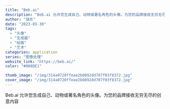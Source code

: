 ```yaml
---
title: "Beb.ai"
description: "Beb.ai 允许您生成自己、动物或著名角色的头像。为您的品牌接收无穷无尽的创意内容"
author: "瑞东"
date: "2023-03-30"
tags:
  - "头像"
  - "生成器"
  - "绘画"
  - "艺术"
categories: application
series: "图像处理"
website_link: "https://beb.ai/"
color: "#008DE1"

thumb_image: "/img/314a0720ffeae2b0892dd707f03f8372.jpg"
cover_image: "/img/314a0720ffeae2b0892dd707f03f8372.jpg"
---
```


Beb.ai 允许您生成自己、动物或著名角色的头像。为您的品牌接收无穷无尽的创意内容